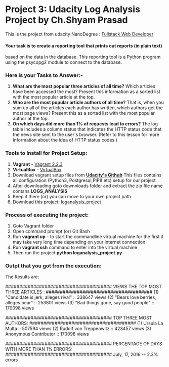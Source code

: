 # Project 3: Udacity Log Analysis Project by Ch.Shyam Prasad

This is the project from udacity NanoDegree : [Fullstack Web Developer](https://classroom.udacity.com/nanodegrees/nd004/dashboard/overview)

#### Your task is to create a reporting tool that prints out reports (in plain text) 

based on the data in the database. This reporting tool is a
Python program using the psycopg2 module to connect to the database. 

### Here is your Tasks to Answer:-
1. **What are the most popular three articles of all time?** Which
  articles have been accessed the most? Present this information as a
  sorted list with the most popular article at the top.
2. **Who are the most popular article authors of all time?** That is,
   when you sum up all of the articles each author has written, which
   authors get the most page views? Present this as a sorted list with
   the most popular author at the top.
3. **On which days did more than 1% of requests lead to errors?** The
   log table includes a column status that indicates the HTTP status
   code that the news site sent to the user's browser. (Refer to this
   lesson for more information about the idea of HTTP status codes.) 
   
### Tools to Install for Project Setup:

1. **Vagrant** - [Vagrant 2.2.3](https://releases.hashicorp.com/vagrant/2.2.3/vagrant_2.2.3_x86_64.msi)
2. **VirtualBox** - [VirtualBox](https://www.virtualbox.org/wiki/Download_Old_Builds_5_1)
3. Download vagrant setup files from **[Udacity's Github](https://github.com/udacity/fullstack-nanodegree-vm)**
This files contains all configuration (Python3, Postgresql,PIP8 etc) setup for our project
4. After downloading goto downnloads folder and extract the zip file name contans **LOGS_ANALYSIS**
5. Keep it there (or) you can move to your own project path
6. Download this project: [loganalysis_project](https://github.com/shyam6163/LogAnalysis)

### Process of executing the project:
1. Goto Vagrant folder
2. Open command prompt (or) Git Bash  
3. Run **vagrant up** - to start the commandline virtual machine for the first it may take very long time depending on your internet connection
4. Run **vagrant ssh** command to enter into the virtual machine
5. Then run the project **python loganalysis_project.py**

### Outpt that you got from the execution:

The Results are:

######################################
 VIEWS THE TOP MOST THREE ARTICLES  :
######################################
(1) "Candidate is jerk, alleges rival" :: 338647 views
(2) "Bears love berries, alleges bear" :: 253801 views
(3) "Bad things gone, say good people" :: 170098 views

######################################
TOP THREE MOST AUTHORS:
######################################
(1) Ursula La Multa :: 507594 views
(2) Rudolf von Treppenwitz :: 423457 views
(3) Anonymous Contributor :: 170098 views

######################################
PERCENTAGE OF DAYS WITH MORE THAN 1% ERRORS:
######################################
July, 17, 2016 -- 2.3% errors


